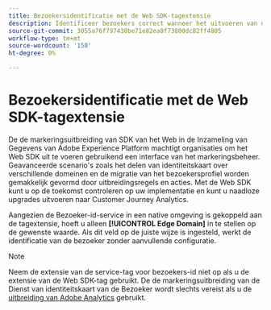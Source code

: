 ```yaml
---
title: Bezoekersidentificatie met de Web SDK-tagextensie
description: Identificeer bezoekers correct wanneer het uitvoeren van de de markeringsuitbreiding van SDK van het Web.
source-git-commit: 3055a76f797438be71e82ea8f73800dc82ff4805
workflow-type: tm+mt
source-wordcount: '150'
ht-degree: 0%

---
```


# Bezoekersidentificatie met de Web SDK-tagextensie

De de markeringsuitbreiding van SDK van het Web in de Inzameling van Gegevens van Adobe Experience Platform machtigt organisaties om het Web SDK uit te voeren gebruikend een interface van het markeringsbeheer. Geavanceerde scenario&#39;s zoals het delen van identiteitskaart over verschillende domeinen en de migratie van het bezoekersprofiel worden gemakkelijk gevormd door uitbreidingsregels en acties. Met de Web SDK kunt u op de toekomst controleren op uw implementatie en kunt u naadloze upgrades uitvoeren naar Customer Journey Analytics.

Aangezien de Bezoeker-id-service in een native omgeving is gekoppeld aan de tagextensie, hoeft u alleen **[!UICONTROL Edge Domain]** in te stellen op de gewenste waarde. Als dit veld op de juiste wijze is ingesteld, werkt de identificatie van de bezoeker zonder aanvullende configuratie.

>[!NOTE]
>
>Neem de extensie van de service-tag voor bezoekers-id niet op als u de extensie van de Web SDK-tag gebruikt. De de markeringsuitbreiding van de Dienst van identiteitskaart van de Bezoeker wordt slechts vereist als u de [&#x200B; uitbreiding van Adobe Analytics &#x200B;](analytics-extension.md) gebruikt.
